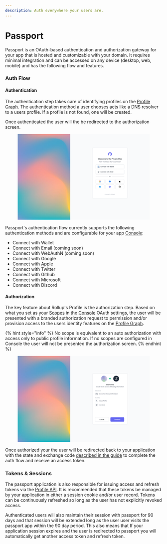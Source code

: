 ```yaml
---
description: Auth everywhere your users are.
---
```


# Passport

Passport is an OAuth-based authentication and authorization gateway for your app that is hosted and customizable with your domain. It requires minimal integration and can be accessed on any device (desktop, web, mobile) and has the following flow and features.

### Auth Flow

#### Authentication

The authentication step takes care of identifying profiles on the [Profile Graph](profile-graph.md). The authentication method a user chooses acts like a DNS resolver to a users profile. If a profile is not found, one will be created.

Once authenticated the user will the be redirected to the authorization screen.

<figure><img src="../.gitbook/assets/MacBook Pro 14_ - 1.png" alt=""><figcaption></figcaption></figure>

Passport's authentication flow currently supports the following authentication methods and are configurable for your app [Console](console/):

* Connect with Wallet
* Connect with Email (coming soon)
* Connect with WebAuthN (coming soon)
* Connect with Google
* Connect with Apple
* Connect with Twitter
* Connect with Github
* Connect with Microsoft
* Connect with Discord

#### Authorization

The key feature about Rollup's Profile is the authorization step. Based on what you set as your [Scopes](../reference/scopes.md) in the [Console](console/) OAuth settings, the user will be presented with a branded authorization request to permission and/or provision access to the users identity features on the [Profile Graph](profile-graph.md).

{% hint style="info" %}
No scope is equivalent to an auto authorization with access only to public profile information. If no scopes are configured in Console the user will not be presented the authorization screen.
{% endhint %}

<figure><img src="../.gitbook/assets/MacBook Pro 14_ - 4.png" alt=""><figcaption></figcaption></figure>

Once authorized your the user will be redirected back to your application with the state and exchange code [described in the guide](../getting-started/auth-flow.md) to complete the auth flow and receive an access token.

### Tokens & Sessions

The passport application is also responsible for issuing access and refresh tokens via the [Profile API](my-profile.md). It is recommended that these tokens be managed by your application in either a session cookie and/or user record. Tokens can be continuously refreshed so long as the user has not explicitly revoked access.

Authenticated users will also maintain their session with passport for 90 days and that session will be extended long as the user user visits the passport app within the 90 day period. This also means that If your application session expires and the user is redirected to passport you will automatically get another access token and refresh token.
